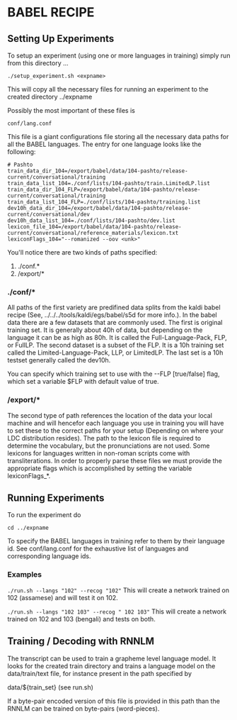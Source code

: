 # BABEL RECIPE

## Setting Up Experiments
To setup an experiment (using one or more languages in training) simply run
from this directory ...

`./setup_experiment.sh <expname>`

This will copy all the necessary files for running an experiment to the created
directory ../expname

Possibly the most important of these files is

`conf/lang.conf`

This file is a giant configurations file storing all the necessary data paths
for all the BABEL languages. The entry for one language looks like the
following:

~~~~
# Pashto
train_data_dir_104=/export/babel/data/104-pashto/release-current/conversational/training
train_data_list_104=./conf/lists/104-pashto/train.LimitedLP.list
train_data_dir_104_FLP=/export/babel/data/104-pashto/release-current/conversational/training
train_data_list_104_FLP=./conf/lists/104-pashto/training.list
dev10h_data_dir_104=/export/babel/data/104-pashto/release-current/conversational/dev
dev10h_data_list_104=./conf/lists/104-pashto/dev.list
lexicon_file_104=/export/babel/data/104-pashto/release-current/conversational/reference_materials/lexicon.txt
lexiconFlags_104="--romanized --oov <unk>"
~~~~

You'll notice there are two kinds of paths specified:
  1. ./conf.*
  2. /export/*

### ./conf/*
All paths of the first variety are predifined data splits from the kaldi babel
recipe (See, ../../../tools/kaldi/egs/babel/s5d for more info.). In the babel
data there are a few datasets that are commonly used. The first is original
training set. It is generally about 40h of data, but depending on the language
it can be as high as 80h. It is called the Full-Language-Pack, FLP, or FullLP.
The second dataset is a subset of the FLP. It is a 10h training set called the
Limited-Language-Pack, LLP, or LimitedLP. The last set is a 10h testset
generally called the dev10h.

You can specify which training set to use with the --FLP [true/false] flag,
which set a variable $FLP with default value of true.

### /export/*
The second type of path references the location of the data your local machine
and will hencefor each language you use in training you will have to set these
to the correct paths for your setup (Depending on where your LDC distribution
resides). The path to the lexicon file is required to determine the vocabulary,
but the pronunciations are not used. Some lexicons for languages written in
non-roman scripts come with transliterations. In order to properly parse these
files we must provide the appropriate flags which is accomplished by setting
the variable lexiconFlags_*.


## Running Experiments
To run the experiment do

`cd ../expname`

To specify the BABEL languages in training refer to them by their language id.
See  conf/lang.conf for the exhaustive list of languages and corresponding
language ids.

### Examples
`./run.sh --langs "102" --recog "102"`
  This will create a network trained on 102 (assamese) and will test it on 102.

`./run.sh --langs "102 103" --recog " 102 103"`
  This will create a network trained on 102 and 103 (bengali) and tests on both.

## Training / Decoding with RNNLM

The transcript can be used to train a grapheme level language model.
It looks for the created train directory and trains a language model on the
data/train/text file, for instance present in the path specified by

data/${train_set} (see run.sh)

If a byte-pair encoded version of this file is provided in this path than the
RNNLM can be trained on byte-pairs (word-pieces).

